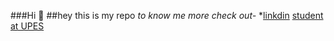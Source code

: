 ###Hi 🌟
##hey this is my repo
*to know me more check out-*
*[linkdin](https://www.linkedin.com/in/prithvi-thapa-442736377?utm_source=share&utm_campaign=share_via&utm_content=profile&utm_medium=ios_app)
[student at UPES](https://images.app.goo.gl/qnH2nvBmecfaygPB9)
